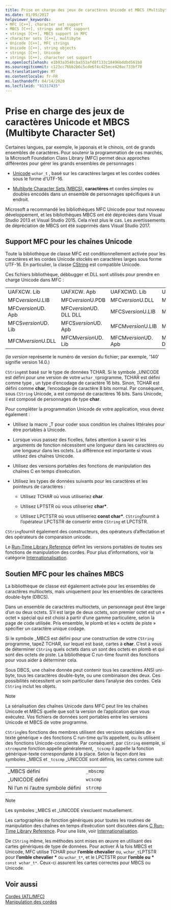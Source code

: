 ```yaml
---
title: Prise en charge des jeux de caractères Unicode et MBCS (Multibyte Character Set)
ms.date: 01/09/2017
helpviewer_keywords:
- MFC [C++], character set support
- MBCS [C++], strings and MFC support
- strings [C++], MBCS support in MFC
- character sets [C++], multibyte
- Unicode [C++], MFC strings
- Unicode [C++], string objects
- strings [C++], Unicode
- strings [C++], character set support
ms.openlocfilehash: e1b93a3540cba553afd8f133c18496bddbd561b8
ms.sourcegitcommit: c123cc76bb2b6c5cde6f4c425ece420ac733bf70
ms.translationtype: MT
ms.contentlocale: fr-FR
ms.lasthandoff: 04/14/2020
ms.locfileid: "81317435"
---
```

# <a name="unicode-and-multibyte-character-set-mbcs-support"></a>Prise en charge des jeux de caractères Unicode et MBCS (Multibyte Character Set)

Certaines langues, par exemple, le japonais et le chinois, ont de grands ensembles de caractères. Pour soutenir la programmation de ces marchés, la Microsoft Foundation Class Library (MFC) permet deux approches différentes pour gérer les grands ensembles de personnages :

- [Unicode](#mfc-support-for-unicode-strings) `wchar_t` , basé sur les caractères larges et les cordes codées sous le forme d’UTF-16.

- [Multibyte Character Sets (MBCS)](#mfc-support-for-mbcs-strings), **caractères** et cordes simples ou doubles encodés dans un ensemble de personnages spécifiques à un endroit.

Microsoft a recommandé les bibliothèques MFC Unicode pour tout nouveau développement, et les bibliothèques MBCS ont été dépréciées dans Visual Studio 2013 et Visual Studio 2015. Cela n’est plus le cas. Les avertissements de dépréciation de MBCS ont été supprimés dans Visual Studio 2017.

## <a name="mfc-support-for-unicode-strings"></a>Support MFC pour les chaînes Unicode

Toute la bibliothèque de classe MFC est conditionnellement activée pour les caractères et les cordes Unicode stockés en caractères larges sous forme UTF-16. En particulier, la classe [CString](../atl-mfc-shared/reference/cstringt-class.md) est compatible Unicode.

Ces fichiers bibliothèque, débbugger et DLL sont utilisés pour prendre en charge Unicode dans MFC :

|||||
|-|-|-|-|
|UAFXCW. Lib|UAFXCW. Apb|UAFXCWD. Lib|UAFXCWD. Apb|
|MFC*version*U.LIB|MFC*version*U.PDB|MFC*version*U.DLL|MFC*version*UD. Lib|
|MFC*version*UD. Apb|MFC*version*UD. DLL DLL|MFCS*version*U.LIB|MFCS*version*U.PDB|
|MFCS*version*UD. Lib|MFCS*version*UD. Apb|MFCM*version*U.LIB|MFCM*version*U.PDB|
|MFCM*version*U.DLL|MFCM*version*UD. Lib|MFCM*version*UD. Apb|MFCM*version*UD. DLL DLL|

(*la version* représente le numéro de version du fichier; par exemple, '140' signifie version 14.0.)

`CString`est basé sur le type de données TCHAR. Si le symbole _UNICODE est défini pour une version de votre `wchar_t`programme, TCHAR est défini comme type , un type d’encodage de caractère 16 bits. Sinon, TCHAR est défini comme **char**, l’encodage de caractère 8 bits normal. Par conséquent, sous `CString` Unicode, a est composé de caractères 16 bits. Sans Unicode, il est composé de personnages de type **char**.

Pour compléter la programmation Unicode de votre application, vous devez également :

- Utilisez la macro _T pour coder sous condition les chaînes littérales pour être portables à Unicode.

- Lorsque vous passez des ficelles, faites attention à savoir si les arguments de fonction nécessitent une longueur dans les caractères ou une longueur dans les octets. La différence est importante si vous utilisez des chaînes Unicode.

- Utilisez des versions portables des fonctions de manipulation des chaînes C en temps d’exécution.

- Utilisez les types de données suivants pour les caractères et les pointeurs de caractères :

  - Utilisez TCHAR où vous utiliseriez **char**.

  - Utilisez LPTSTR où vous utiliseriez **char**<strong>\*</strong>.

  - Utilisez LPCTSTR où vous utiliseriez **const char**<strong>\*</strong>. `CString`fournit à l’opérateur LPCTSTR de convertir entre `CString` et LPCTSTR.

`CString`fournit également des constructeurs, des opérateurs d’affectation et des opérateurs de comparaison unicode.

Le [Run-Time Library Reference](../c-runtime-library/c-run-time-library-reference.md) définit les versions portables de toutes ses fonctions de manipulation des cordes. Pour plus d’informations, voir la catégorie [Internationalisation](../c-runtime-library/internationalization.md).

## <a name="mfc-support-for-mbcs-strings"></a>Soutien MFC pour les chaînes MBCS

La bibliothèque de classe est également activée pour les ensembles de caractères multioctets, mais uniquement pour les ensembles de caractères double-byte (DBCS).

Dans un ensemble de caractères multioctets, un personnage peut être large d’un ou deux octets. S’il est large de deux octets, son premier octet est un « octet » spécial qui est choisi à partir d’une gamme particulière, selon la page de code utilisée. Pris ensemble, le plomb et les « octets de piste » spécifier un caractère unique codage.

Si le symbole _MBCS est défini pour une construction de votre `CString` programme, tapeZ TCHAR, sur lequel est basé, cartes à **char**. C’est à vous de déterminer `CString` quels octets dans un sont des octets en plomb et qui sont des octets de piste. La bibliothèque C run-time fournit des fonctions pour vous aider à déterminer cela.

Sous DBCS, une chaîne donnée peut contenir tous les caractères ANSI uni-byte, tous les caractères double-byte, ou une combinaison des deux. Ces possibilités nécessitent un soin particulier dans l’analyse des cordes. Cela `CString` inclut les objets.

> [!NOTE]
> La sérialisation des chaînes Unicode dans MFC peut lire les chaînes Unicode et MBCS quelle que soit la version de l’application que vous exécutez. Vos fichiers de données sont portables entre les versions Unicode et MBCS de votre programme.

`CString`les fonctions des membres utilisent des versions spéciales de « texte générique » des fonctions C run-time qu’ils appellent, ou ils utilisent des fonctions Unicode-consciente. Par conséquent, par `CString` exemple, si `strcmp`une fonction appelle généralement, `_tcscmp` il appelle la fonction générique-texte correspondante à la place. Selon la façon dont les symboles _MBCS et `_tcscmp` _UNICODE sont définis, les cartes comme suit:

|||
|-|-|
|_MBCS défini|`_mbscmp`|
|_UNICODE défini|`wcscmp`|
|Ni l’un ni l’autre symbole défini|`strcmp`|

> [!NOTE]
> Les symboles _MBCS et _UNICODE s’excluent mutuellement.

Les cartographies de fonction génériques pour toutes les routines de manipulation des chaînes en temps d’exécution sont discutées dans [C Run-Time Library Reference](../c-runtime-library/c-run-time-library-reference.md). Pour une liste, voir [Internationalisation](../c-runtime-library/internationalization.md).

De `CString` même, les méthodes sont mises en œuvre en utilisant des cartes génériques de type de données. Pour activer À la fois MBCS et Unicode, MFC utilise TCHAR pour **l’omble chevalier** ou, `wchar_t`LPTSTR pour **l’omble chevalier** <strong>\*</strong> ou `wchar_t*`, et le LPCTSTR pour **l’omble ou** <strong>\*</strong> `const wchar_t*`. Ceux-ci assurent les cartes correctes pour MBCS ou Unicode.

## <a name="see-also"></a>Voir aussi

[Cordes (ATL/MFC)](../atl-mfc-shared/strings-atl-mfc.md)<br/>
[Manipulation des cordes](../c-runtime-library/string-manipulation-crt.md)
